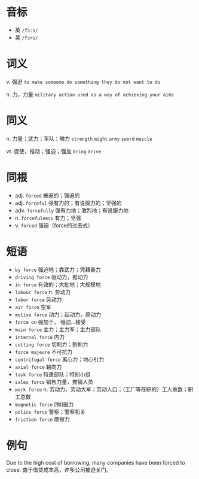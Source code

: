 # 音标

- 英 `/fɔːs/`
- 美 `/fɔrs/`

# 词义

v. 强迫
`to make someone do something they do not want to do`

n. 力，力量
`military action used as a way of achieving your aims`

# 同义

n. 力量；武力；军队；魄力
`strength` `might` `army` `sword` `muscle`

vt. 促使，推动；强迫；强加
`bring` `drive`

# 同根

- adj. `forced` 被迫的；强迫的
- adj. `forceful` 强有力的；有说服力的；坚强的
- adv. `forcefully` 强有力地；激烈地；有说服力地
- n. `forcefulness` 有力；坚强
- v. `forced` 强迫（force的过去式）

# 短语

- `by force` 强迫地；靠武力；凭藉暴力
- `driving force` 驱动力，推动力
- `in force` 有效的；大批地；大规模地
- `labour force` n. 劳动力
- `labor force` 劳动力
- `air force` 空军
- `motive force` 动力；起动力，原动力
- `force on` 强加于， 强迫...接受
- `main force` 主力；主力军；主力部队
- `internal force` 内力
- `cutting force` 切削力；割削力
- `force majeure` 不可抗力
- `centrifugal force` 离心力；地心引力
- `axial force` 轴向力
- `task force` 特遣部队；特别小组
- `sales force` 销售力量，推销人员
- `work force` n. 劳动力，劳动大军；劳动人口；（工厂等在职的）工人总数；职工总数
- `magnetic force` [物]磁力
- `police force` 警察；警察机关
- `friction force` 摩擦力

# 例句

Due to the high cost of borrowing, many companies have been forced to close.
由于借贷成本高，许多公司被迫关门。


